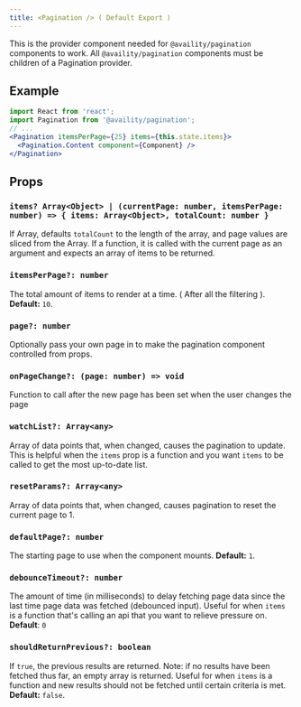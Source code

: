 ```yaml
---
title: <Pagination /> ( Default Export )
---
```


This is the provider component needed for `@availity/pagination` components to work. All `@availity/pagination` components must be children of a Pagination provider.

## Example

```jsx
import React from 'react';
import Pagination from '@availity/pagination';
// ...
<Pagination itemsPerPage={25} items={this.state.items}>
  <Pagination.Content component={Component} />
</Pagination>
```

## Props

### `items? Array<Object> | (currentPage: number, itemsPerPage: number) => { items: Array<Object>, totalCount: number }`

If Array, defaults `totalCount` to the length of the array, and page values are sliced from the Array. If a function, it is called with the current page as an argument and expects an array of items to be returned.

### `itemsPerPage?: number`

The total amount of items to render at a time. ( After all the filtering ). **Default:** `10`.

### `page?: number`

Optionally pass your own page in to make the pagination component controlled from props.

### `onPageChange?: (page: number) => void`

Function to call after the new page has been set when the user changes the page

### `watchList?: Array<any>`

Array of data points that, when changed, causes the pagination to update. This is helpful when the `items` prop is a function and you want `items` to be called to get the most up-to-date list.

### `resetParams?: Array<any>`

Array of data points that, when changed, causes pagination to reset the current page to 1.

### `defaultPage?: number`

The starting page to use when the component mounts. **Default:** `1`.

### `debounceTimeout?: number`

The amount of time (in milliseconds) to delay fetching page data since the last time page data was fetched (debounced input). Useful for when `items` is a function that's calling an api that you want to relieve pressure on. **Default**: `0`

### `shouldReturnPrevious?: boolean`

If `true`, the previous results are returned. Note: if no results have been fetched thus far, an empty array is returned. Useful for when `items` is a function and new results should not be fetched until certain criteria is met. **Default:** `false`.

